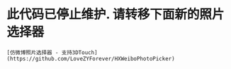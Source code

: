 # 此代码已停止维护. 请转移下面新的照片选择器

    [仿微博照片选择器 - 支持3DTouch](https://github.com/LoveZYForever/HXWeiboPhotoPicker)
